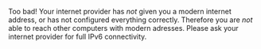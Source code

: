 Too bad! Your internet provider has *not* given you a modern internet 
address, or has not configured everything correctly. Therefore you are *not*
 able to reach other computers with modern adresses. Please ask your 
internet provider for full IPv6 connectivity.
